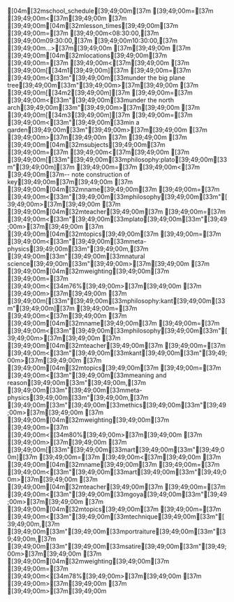 [04m[32mschool_schedule[39;49;00m[37m [39;49;00m=[37m [39;49;00m<[37m[39;49;00m
[37m    [39;49;00m[04m[32mlesson_times[39;49;00m[37m [39;49;00m=[37m [39;49;00m<08:30:00,[37m [39;49;00m09:30:00,[37m [39;49;00m10:30:00,[37m [39;49;00m...>[37m[39;49;00m
[37m[39;49;00m
[37m    [39;49;00m[04m[32mlocations[39;49;00m[37m [39;49;00m=[37m [39;49;00m<[37m[39;49;00m
[37m        [39;49;00m[[34m1[39;49;00m][37m [39;49;00m=[37m [39;49;00m<[33m"[39;49;00m[33munder the big plane tree[39;49;00m[33m"[39;49;00m>[37m[39;49;00m
[37m        [39;49;00m[[34m2[39;49;00m][37m [39;49;00m=[37m [39;49;00m<[33m"[39;49;00m[33munder the north arch[39;49;00m[33m"[39;49;00m>[37m[39;49;00m
[37m        [39;49;00m[[34m3[39;49;00m][37m [39;49;00m=[37m [39;49;00m<[33m"[39;49;00m[33min a garden[39;49;00m[33m"[39;49;00m>[37m[39;49;00m
[37m    [39;49;00m>[37m[39;49;00m
[37m     [39;49;00m
[37m    [39;49;00m[04m[32msubjects[39;49;00m[37m [39;49;00m=[37m [39;49;00m<[37m[39;49;00m
[37m        [39;49;00m[[33m"[39;49;00m[33mphilosophy:plato[39;49;00m[33m"[39;49;00m][37m [39;49;00m=[37m [39;49;00m<[37m [39;49;00m[37m-- note construction of key[39;49;00m[37m[39;49;00m
[37m            [39;49;00m[04m[32mname[39;49;00m[37m [39;49;00m=[37m [39;49;00m<[33m"[39;49;00m[33mphilosophy[39;49;00m[33m"[39;49;00m>[37m[39;49;00m
[37m            [39;49;00m[04m[32mteacher[39;49;00m[37m [39;49;00m=[37m [39;49;00m<[33m"[39;49;00m[33mplato[39;49;00m[33m"[39;49;00m>[37m[39;49;00m
[37m            [39;49;00m[04m[32mtopics[39;49;00m[37m [39;49;00m=[37m [39;49;00m<[33m"[39;49;00m[33mmeta-physics[39;49;00m[33m"[39;49;00m,[37m [39;49;00m[33m"[39;49;00m[33mnatural science[39;49;00m[33m"[39;49;00m>[37m[39;49;00m
[37m            [39;49;00m[04m[32mweighting[39;49;00m[37m [39;49;00m=[37m [39;49;00m<[34m76%[39;49;00m>[37m[39;49;00m
[37m        [39;49;00m>[37m[39;49;00m
[37m        [39;49;00m[[33m"[39;49;00m[33mphilosophy:kant[39;49;00m[33m"[39;49;00m][37m [39;49;00m=[37m [39;49;00m<[37m[39;49;00m
[37m            [39;49;00m[04m[32mname[39;49;00m[37m [39;49;00m=[37m [39;49;00m<[33m"[39;49;00m[33mphilosophy[39;49;00m[33m"[39;49;00m>[37m[39;49;00m
[37m            [39;49;00m[04m[32mteacher[39;49;00m[37m [39;49;00m=[37m [39;49;00m<[33m"[39;49;00m[33mkant[39;49;00m[33m"[39;49;00m>[37m[39;49;00m
[37m            [39;49;00m[04m[32mtopics[39;49;00m[37m [39;49;00m=[37m [39;49;00m<[33m"[39;49;00m[33mmeaning and reason[39;49;00m[33m"[39;49;00m,[37m [39;49;00m[33m"[39;49;00m[33mmeta-physics[39;49;00m[33m"[39;49;00m,[37m [39;49;00m[33m"[39;49;00m[33methics[39;49;00m[33m"[39;49;00m>[37m[39;49;00m
[37m            [39;49;00m[04m[32mweighting[39;49;00m[37m [39;49;00m=[37m [39;49;00m<[34m80%[39;49;00m>[37m[39;49;00m
[37m        [39;49;00m>[37m[39;49;00m
[37m        [39;49;00m[[33m"[39;49;00m[33mart[39;49;00m[33m"[39;49;00m][37m [39;49;00m=[37m [39;49;00m<[37m[39;49;00m
[37m            [39;49;00m[04m[32mname[39;49;00m[37m [39;49;00m=[37m [39;49;00m<[33m"[39;49;00m[33mart[39;49;00m[33m"[39;49;00m>[37m[39;49;00m
[37m            [39;49;00m[04m[32mteacher[39;49;00m[37m [39;49;00m=[37m [39;49;00m<[33m"[39;49;00m[33mgoya[39;49;00m[33m"[39;49;00m>[37m[39;49;00m
[37m            [39;49;00m[04m[32mtopics[39;49;00m[37m [39;49;00m=[37m [39;49;00m<[33m"[39;49;00m[33mtechnique[39;49;00m[33m"[39;49;00m,[37m [39;49;00m[33m"[39;49;00m[33mportraiture[39;49;00m[33m"[39;49;00m,[37m [39;49;00m[33m"[39;49;00m[33msatire[39;49;00m[33m"[39;49;00m>[37m[39;49;00m
[37m            [39;49;00m[04m[32mweighting[39;49;00m[37m [39;49;00m=[37m [39;49;00m<[34m78%[39;49;00m>[37m[39;49;00m
[37m        [39;49;00m>[37m[39;49;00m
[37m    [39;49;00m>[37m[39;49;00m
>
